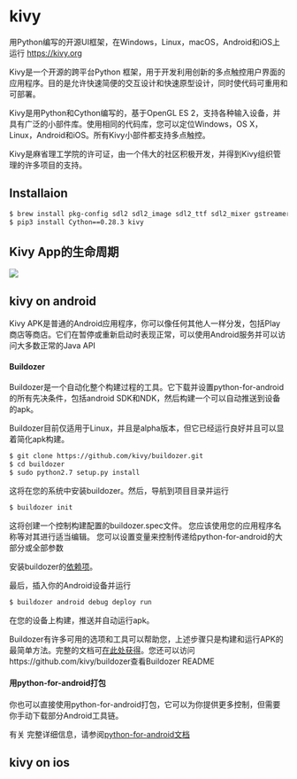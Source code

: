 # kivy
用Python编写的开源UI框架，在Windows，Linux，macOS，Android和iOS上运行 https://kivy.org


Kivy是一个开源的跨平台Python 框架，用于开发利用创新的多点触控用户界面的应用程序。目的是允许快速简便的交互设计和快速原型设计，同时使代码可重用和可部署。

Kivy是用Python和Cython编写的，基于OpenGL ES 2，支持各种输入设备，并具有广泛的小部件库。使用相同的代码库，您可以定位Windows，OS X，Linux，Android和iOS。所有Kivy小部件都支持多点触控。

Kivy是麻省理工学院的许可证，由一个伟大的社区积极开发，并得到Kivy组织管理的许多项目的支持。

## Installaion
```bash
$ brew install pkg-config sdl2 sdl2_image sdl2_ttf sdl2_mixer gstreamer
$ pip3 install Cython==0.28.3 kivy
```

## Kivy App的生命周期
![](https://i.loli.net/2019/09/24/n7XFTOlZGvJI4Qr.png)

## kivy on android
Kivy APK是普通的Android应用程序，你可以像任何其他人一样分发，包括Play商店等商店。它们在暂停或重新启动时表现正常，可以使用Android服务并可以访问大多数正常的Java API

#### Buildozer
Buildozer是一个自动化整个构建过程的工具。它下载并设置python-for-android的所有先决条件，包括android SDK和NDK，然后构建一个可以自动推送到设备的apk。

Buildozer目前仅适用于Linux，并且是alpha版本，但它已经运行良好并且可以显着简化apk构建。
```bash
$ git clone https://github.com/kivy/buildozer.git
$ cd buildozer
$ sudo python2.7 setup.py install
```
这将在您的系统中安装buildozer。然后，导航到项目目录并运行
```bash
$ buildozer init
```
这将创建一个控制构建配置的buildozer.spec文件。
您应该使用您的应用程序名称等对其进行适当编辑。
您可以设置变量来控制传递给python-for-android的大部分或全部参数

安装buildozer的[依赖项](https://buildozer.readthedocs.io/en/latest/installation.html#targeting-android)。

最后，插入你的Android设备并运行

```bash
$ buildozer android debug deploy run
```
在您的设备上构建，推送并自动运行apk。

Buildozer有许多可用的选项和工具可以帮助您，上述步骤只是构建和运行APK的最简单方法。完整的文档可[在此处获得](http://buildozer.readthedocs.org/en/latest/)。您还可以访问https://github.com/kivy/buildozer查看Buildozer README 

#### 用python-for-android打包
你也可以直接使用python-for-android打包，它可以为你提供更多控制，但需要你手动下载部分Android工具链。

有关 完整详细信息，请参阅[python-for-android文档](https://python-for-android.readthedocs.io/en/latest/quickstart/)

## kivy on ios
